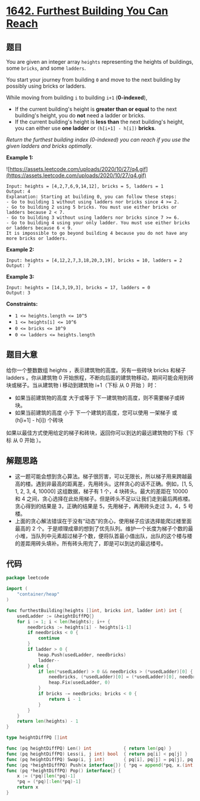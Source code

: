# [1642. Furthest Building You Can Reach](https://leetcode.com/problems/furthest-building-you-can-reach/)


## 题目

You are given an integer array `heights` representing the heights of buildings, some `bricks`, and some `ladders`.

You start your journey from building `0` and move to the next building by possibly using bricks or ladders.

While moving from building `i` to building `i+1` (**0-indexed**),

- If the current building's height is **greater than or equal** to the next building's height, you do **not** need a ladder or bricks.
- If the current building's height is **less than** the next building's height, you can either use **one ladder** or `(h[i+1] - h[i])` **bricks**.

*Return the furthest building index (0-indexed) you can reach if you use the given ladders and bricks optimally.*

**Example 1:**

![https://assets.leetcode.com/uploads/2020/10/27/q4.gif](https://assets.leetcode.com/uploads/2020/10/27/q4.gif)

```
Input: heights = [4,2,7,6,9,14,12], bricks = 5, ladders = 1
Output: 4
Explanation: Starting at building 0, you can follow these steps:
- Go to building 1 without using ladders nor bricks since 4 >= 2.
- Go to building 2 using 5 bricks. You must use either bricks or ladders because 2 < 7.
- Go to building 3 without using ladders nor bricks since 7 >= 6.
- Go to building 4 using your only ladder. You must use either bricks or ladders because 6 < 9.
It is impossible to go beyond building 4 because you do not have any more bricks or ladders.

```

**Example 2:**

```
Input: heights = [4,12,2,7,3,18,20,3,19], bricks = 10, ladders = 2
Output: 7

```

**Example 3:**

```
Input: heights = [14,3,19,3], bricks = 17, ladders = 0
Output: 3

```

**Constraints:**

- `1 <= heights.length <= 10^5`
- `1 <= heights[i] <= 10^6`
- `0 <= bricks <= 10^9`
- `0 <= ladders <= heights.length`

## 题目大意

给你一个整数数组 heights ，表示建筑物的高度。另有一些砖块 bricks 和梯子 ladders 。你从建筑物 0 开始旅程，不断向后面的建筑物移动，期间可能会用到砖块或梯子。当从建筑物 i 移动到建筑物 i+1（下标 从 0 开始 ）时：

- 如果当前建筑物的高度 大于或等于 下一建筑物的高度，则不需要梯子或砖块。
- 如果当前建筑的高度 小于 下一个建筑的高度，您可以使用 一架梯子 或 (h[i+1] - h[i]) 个砖块

如果以最佳方式使用给定的梯子和砖块，返回你可以到达的最远建筑物的下标（下标 从 0 开始 ）。

## 解题思路

- 这一题可能会想到贪心算法。梯子很厉害，可以无限长，所以梯子用来跨越最高的楼。遇到非最高的距离差，先用砖头。这样贪心的话不正确。例如，[1, 5, 1, 2, 3, 4, 10000] 这组数据，梯子有 1 个，4 块砖头。最大的差距在 10000 和 4 之间，贪心选择在此处用梯子。但是砖头不足以让我们走到最后两栋楼。贪心得到的结果是 3，正确的结果是 5，先用梯子，再用砖头走过 3，4，5 号楼。
- 上面的贪心解法错误在于没有“动态”的贪心，使用梯子应该选择能爬过楼里面最高的 2 个。于是顺理成章的想到了优先队列。维护一个长度为梯子个数的最小堆，当队列中元素超过梯子个数，便将队首最小值出队，出队的这个楼与楼的差距用砖头填补。所有砖头用完了，即是可以到达的最远楼号。

## 代码

```go
package leetcode

import (
    "container/heap"
)

func furthestBuilding(heights []int, bricks int, ladder int) int {
    usedLadder := &heightDiffPQ{}
    for i := 1; i < len(heights); i++ {
        needbricks := heights[i] - heights[i-1]
        if needbricks < 0 {
            continue
        }
        if ladder > 0 {
            heap.Push(usedLadder, needbricks)
            ladder--
        } else {
            if len(*usedLadder) > 0 && needbricks > (*usedLadder)[0] {
                needbricks, (*usedLadder)[0] = (*usedLadder)[0], needbricks
                heap.Fix(usedLadder, 0)
            }
            if bricks -= needbricks; bricks < 0 {
                return i - 1
            }
        }
    }
    return len(heights) - 1
}

type heightDiffPQ []int

func (pq heightDiffPQ) Len() int            { return len(pq) }
func (pq heightDiffPQ) Less(i, j int) bool  { return pq[i] < pq[j] }
func (pq heightDiffPQ) Swap(i, j int)       { pq[i], pq[j] = pq[j], pq[i] }
func (pq *heightDiffPQ) Push(x interface{}) { *pq = append(*pq, x.(int)) }
func (pq *heightDiffPQ) Pop() interface{} {
    x := (*pq)[len(*pq)-1]
    *pq = (*pq)[:len(*pq)-1]
    return x
}
```